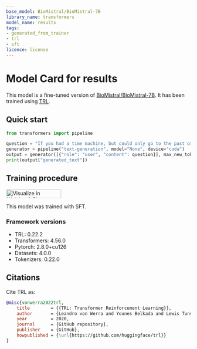 ```yaml
---
base_model: BioMistral/BioMistral-7B
library_name: transformers
model_name: results
tags:
- generated_from_trainer
- trl
- sft
licence: license
---
```


# Model Card for results

This model is a fine-tuned version of [BioMistral/BioMistral-7B](https://huggingface.co/BioMistral/BioMistral-7B).
It has been trained using [TRL](https://github.com/huggingface/trl).

## Quick start

```python
from transformers import pipeline

question = "If you had a time machine, but could only go to the past or the future once and never return, which would you choose and why?"
generator = pipeline("text-generation", model="None", device="cuda")
output = generator([{"role": "user", "content": question}], max_new_tokens=128, return_full_text=False)[0]
print(output["generated_text"])
```

## Training procedure

[<img src="https://raw.githubusercontent.com/wandb/assets/main/wandb-github-badge-28.svg" alt="Visualize in Weights & Biases" width="150" height="24"/>](https://wandb.ai/ahmdeltoky4-faculty-of-engineering-tanta-university/huggingface/runs/inzzlq0e) 


This model was trained with SFT.

### Framework versions

- TRL: 0.22.2
- Transformers: 4.56.0
- Pytorch: 2.8.0+cu126
- Datasets: 4.0.0
- Tokenizers: 0.22.0

## Citations



Cite TRL as:
    
```bibtex
@misc{vonwerra2022trl,
	title        = {{TRL: Transformer Reinforcement Learning}},
	author       = {Leandro von Werra and Younes Belkada and Lewis Tunstall and Edward Beeching and Tristan Thrush and Nathan Lambert and Shengyi Huang and Kashif Rasul and Quentin Gallou{\'e}dec},
	year         = 2020,
	journal      = {GitHub repository},
	publisher    = {GitHub},
	howpublished = {\url{https://github.com/huggingface/trl}}
}
```